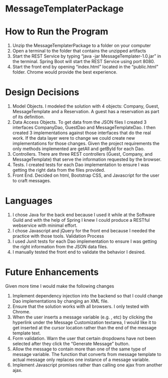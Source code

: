 # MessageTemplaterPackage
# How to Run the Program
1. Unzip the MessageTemplaterPackage to a folder on your computer
2. Open a terminal to the folder that contains the unzipped artifacts
3. Start the REST Service by typing “java -jar MessageTemplater-1.0.jar” in the terminal.  Spring Boot will start the REST Service using port 8080.
4. Start the front end by opening “index.html” located in the “public.html” folder.  Chrome would provide the best experience.

# Design Decisions
1. Model Objects.  I modeled the solution with 4 objects: Company, Guest, MessageTemplate and a Reservation.  A guest has a reservation as part of its definition.
2. Data Access Objects.  To get data from the JSON files I created 3 interfaces CompanyDao, GuestDao and MessageTemplateDao.  I then created 3 implementations against those interfaces that do the real work.  If the data layer were to change we could create new implementations for those changes.  Given the project requirements the only methods implemented are getAll and getById for each Dao.
3. Controllers.  There are three REST controllers (Guest, Company, and MessageTemplate) that serve the information requested by the browser.
4. Tests.  I created tests for each Dao implementation to ensure I was getting the right data from the files provided.
5. Front End. Decided on html, Bootstrap CSS, and Javascript for the user to craft messages.  

# Languages
1. I chose Java for the back end because I used it while at the Software Guild and with the help of Spring I knew I could produce a RESTful webservice with minimal effort.
2. I chose Javascript and jQuery for the front end because I needed the practice with those tools.
Validation Process
3. I used Junit tests for each Dao implementation to ensure I was getting the right information from the JSON data files.
4. I manually tested the front end to validate the behavior I desired.

# Future Enhancements
Given more time I would make the following changes
1. Implement dependency injection into the backend so that I could change Dao implementations by changing an XML file.
2. Ensure that the solution works with all browsers.  I only tested with Chrome.
3. When the user inserts a message variable (e.g. <Company>, etc) by clicking the hyperlink under the Message Customization textarea, I would like it to get inserted at the cursor location rather than the end of the message template text.
4. Form validation.  Warn the user that certain dropdowns have not been selected after they click the “Generate Message” button.
5. Allow the message to contain more than one of the same type of message variable. The function that converts from message template to actual message only replaces one instance of a message variable.
6. Implement Javascript promises rather than calling one ajax from another ajax.
